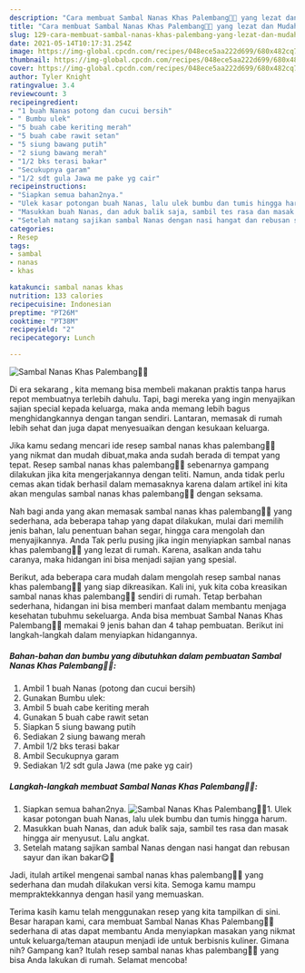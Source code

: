 ```yaml
---
description: "Cara membuat Sambal Nanas Khas Palembang👩‍🍳 yang lezat dan Mudah Dibuat"
title: "Cara membuat Sambal Nanas Khas Palembang👩‍🍳 yang lezat dan Mudah Dibuat"
slug: 129-cara-membuat-sambal-nanas-khas-palembang-yang-lezat-dan-mudah-dibuat
date: 2021-05-14T10:17:31.254Z
image: https://img-global.cpcdn.com/recipes/048ece5aa222d699/680x482cq70/sambal-nanas-khas-palembang👩🍳-foto-resep-utama.jpg
thumbnail: https://img-global.cpcdn.com/recipes/048ece5aa222d699/680x482cq70/sambal-nanas-khas-palembang👩🍳-foto-resep-utama.jpg
cover: https://img-global.cpcdn.com/recipes/048ece5aa222d699/680x482cq70/sambal-nanas-khas-palembang👩🍳-foto-resep-utama.jpg
author: Tyler Knight
ratingvalue: 3.4
reviewcount: 3
recipeingredient:
- "1 buah Nanas potong dan cucui bersih"
- " Bumbu ulek"
- "5 buah cabe keriting merah"
- "5 buah cabe rawit setan"
- "5 siung bawang putih"
- "2 siung bawang merah"
- "1/2 bks terasi bakar"
- "Secukupnya garam"
- "1/2 sdt gula Jawa me pake yg cair"
recipeinstructions:
- "Siapkan semua bahan2nya."
- "Ulek kasar potongan buah Nanas, lalu ulek bumbu dan tumis hingga harum."
- "Masukkan buah Nanas, dan aduk balik saja, sambil tes rasa dan masak hingga air menyusut. Lalu angkat."
- "Setelah matang sajikan sambal Nanas dengan nasi hangat dan rebusan sayur dan ikan bakar😋💖"
categories:
- Resep
tags:
- sambal
- nanas
- khas

katakunci: sambal nanas khas 
nutrition: 133 calories
recipecuisine: Indonesian
preptime: "PT26M"
cooktime: "PT38M"
recipeyield: "2"
recipecategory: Lunch

---
```



![Sambal Nanas Khas Palembang👩‍🍳](https://img-global.cpcdn.com/recipes/048ece5aa222d699/680x482cq70/sambal-nanas-khas-palembang👩🍳-foto-resep-utama.jpg)

Di era  sekarang , kita memang bisa membeli makanan praktis tanpa harus repot membuatnya terlebih dahulu. Tapi, bagi mereka yang ingin menyajikan sajian special kepada keluarga, maka anda memang lebih bagus menghidangkannya dengan tangan sendiri. Lantaran, memasak di rumah lebih sehat dan juga dapat menyesuaikan dengan kesukaan keluarga.

Jika kamu sedang mencari ide resep sambal nanas khas palembang👩‍🍳 yang nikmat dan mudah dibuat,maka anda sudah berada di tempat yang tepat. Resep sambal nanas khas palembang👩‍🍳  sebenarnya gampang dilakukan jika kita mengerjakannya dengan teliti. Namun, anda tidak perlu cemas akan tidak berhasil dalam memasaknya 
karena dalam artikel ini kita akan mengulas sambal nanas khas palembang👩‍🍳 dengan seksama.  



Nah bagi anda yang akan memasak sambal nanas khas palembang👩‍🍳 yang sederhana, ada beberapa tahap yang dapat dilakukan, mulai dari memilih jenis bahan, lalu penentuan bahan segar, hingga cara mengolah dan menyajikannya. Anda Tak perlu pusing jika ingin menyiapkan sambal nanas khas palembang👩‍🍳 yang lezat di rumah. Karena, asalkan anda  tahu caranya, maka hidangan ini bisa menjadi sajian yang spesial.

Berikut, ada beberapa cara mudah dalam mengolah resep sambal nanas khas palembang👩‍🍳 yang siap dikreasikan. Kali ini, yuk kita coba kreasikan sambal nanas khas palembang👩‍🍳 sendiri di rumah. Tetap berbahan sederhana, hidangan ini bisa memberi manfaat dalam membantu menjaga kesehatan tubuhmu sekeluarga. Anda bisa membuat Sambal Nanas Khas Palembang👩‍🍳 memakai 9 jenis bahan dan 4 tahap pembuatan. Berikut ini langkah-langkah dalam menyiapkan hidangannya.

<!--inarticleads1-->

##### Bahan-bahan dan bumbu yang dibutuhkan dalam pembuatan Sambal Nanas Khas Palembang👩‍🍳:

1. Ambil 1 buah Nanas (potong dan cucui bersih)
1. Gunakan  Bumbu ulek:
1. Ambil 5 buah cabe keriting merah
1. Gunakan 5 buah cabe rawit setan
1. Siapkan 5 siung bawang putih
1. Sediakan 2 siung bawang merah
1. Ambil 1/2 bks terasi bakar
1. Ambil Secukupnya garam
1. Sediakan 1/2 sdt gula Jawa (me pake yg cair)




<!--inarticleads2-->

##### Langkah-langkah membuat Sambal Nanas Khas Palembang👩‍🍳:

1. Siapkan semua bahan2nya.
<img src="https://img-global.cpcdn.com/steps/4642cabc489c2c03/160x128cq70/sambal-nanas-khas-palembang👩🍳-langkah-memasak-1-foto.jpg" alt="Sambal Nanas Khas Palembang👩‍🍳">1. Ulek kasar potongan buah Nanas, lalu ulek bumbu dan tumis hingga harum.
1. Masukkan buah Nanas, dan aduk balik saja, sambil tes rasa dan masak hingga air menyusut. Lalu angkat.
1. Setelah matang sajikan sambal Nanas dengan nasi hangat dan rebusan sayur dan ikan bakar😋💖




Jadi, itulah artikel mengenai  sambal nanas khas palembang👩‍🍳  yang sederhana dan mudah dilakukan versi kita. Semoga kamu mampu mempraktekkannya dengan hasil yang memuaskan. 

Terima kasih kamu telah menggunakan resep yang kita tampilkan di sini. Besar harapan kami, cara membuat  Sambal Nanas Khas Palembang👩‍🍳 sederhana di atas dapat membantu Anda menyiapkan masakan yang nikmat untuk keluarga/teman ataupun menjadi ide untuk berbisnis kuliner. Gimana nih? Gampang kan? Itulah resep sambal nanas khas palembang👩‍🍳 yang bisa Anda lakukan di rumah. Selamat mencoba!

